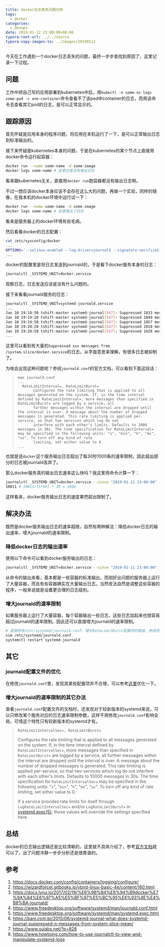 ```yaml
---
title: docker日志丢失问题分析
tags:
  - docker
categories:
  - devops
date: 2019-01-12 23:00:00+08:00
typora-root-url: ../../source
typora-copy-images-to: ../images/20190112
---
```


今天在工作遇到一个docker日志丢失的问题，最终一步步查找到原因了，这里记录一下过程。

## 问题

工作中把自己写的应用部署到kubernetes中后，用`kubectl -n some-ns logs some-pod -c one-container`命令查看不了该pod中container的日志，而用该命令去查看其它pod的日志，是可以正常显示的。

## 跟踪原因

首先怀疑是应用本身的程序问题，将应用在本机运行了一下，是可以正常输出日志到标准输出的。

接下来怀疑是kubernetes本身的问题，于是在kubernetes的某个节点上直接用docker命令运行起容器：

```bash
docker run --name some-name -d some-image
docker logs some-name # 这里还是没有输出日志
```

看来跟kubernetes无关，直接用`docker run`跑容器都没有输出日志啊。

不过一想应该docker本身应该不会存在这么大的问题，再做一个实验，同样的镜像，在我本机的docker环境中运行试一下：

```bash
docker run --name some-name -d some-image
docker logs some-name # 这里输出了日志
```

看来是服务器上的docker环境有些毛病。

然后看看docker的日志配置：

```bash
cat /etc/sysconfig/docker
...
OPTIONS='--selinux-enabled --log-driver=journald --signature-verification=false --graph=/data/docker'
...
```

docker的配置里是将日志发送到journald的，于是看下docker服务本身的日志：

```bash
journalctl _SYSTEMD_UNIT=docker.service
```

观察日志，日志发送应该是没有什么问题的。

接下来看看journald服务的日志：

```bash
journalctl _SYSTEMD_UNIT=systemd-journald.service
...
Jan 10 19:18:50 tshift-master systemd-journal[547]: Suppressed 1833 messages from /system.slice/docker.service
Jan 10 19:19:20 tshift-master systemd-journal[547]: Suppressed 1849 messages from /system.slice/docker.service
Jan 10 19:19:50 tshift-master systemd-journal[547]: Suppressed 1857 messages from /system.slice/docker.service
Jan 10 19:20:20 tshift-master systemd-journal[547]: Suppressed 2010 messages from /system.slice/docker.service
Jan 10 19:20:50 tshift-master systemd-journal[547]: Suppressed 1820 messages from /system.slice/docker.service
...
```

这里可以看到有大量的`Suppressed xxx messages from /system.slice/docker.service`的日志，从字面意思来理解，有很多日志被抑制了。

为啥会出现这种问题呢？参阅`journald.conf`的官方文档，可以看到下面这段话：

>     man journald.conf
>     ...
>     	RateLimitInterval=, RateLimitBurst=
>            Configures the rate limiting that is applied to all messages generated on the system. If, in the time interval defined by RateLimitInterval=, more messages than specified in RateLimitBurst= are logged by a service, all
>            further messages within the interval are dropped until the interval is over. A message about the number of dropped messages is generated. This rate limiting is applied per-service, so that two services which log do not
>            interfere with each other's limits. Defaults to 1000 messages in 30s. The time specification for RateLimitInterval= may be specified in the following units: "s", "min", "h", "ms", "us". To turn off any kind of rate
>            limiting, set either value to 0.
>     ...

也就是说`docker`这个服务输出日志超出了每30秒1000条的速率限制，因此超出部分的日志被journald丢弃了。

那么docker服务真的输出日志速率这么快吗？我这里用命令计算一下：

```bash
journalctl _SYSTEMD_UNIT=docker.service --since "2019-01-11 23:00:00" --until "2019-01-11 23:05:00" | wc -l
10011 # 10011/(5*60) * 30 = 1000
```

这样看来，docker服务输出日志的速度果然超出限制了。

## 解决办法

既然是docker服务输出日志的速率超限，自然有两种解法：降低docker日志的输出速率、增大journald的速率限制。

### 降低docker日志的输出速率

使用以下命令可以看到docker服务输出的日志：

```bash
journalctl _SYSTEMD_UNIT=docker.service --since "2019-01-11 23:00:00" --until "2019-01-11 23:05:00"
```

从命令的输出来看，基本都是一些容器的标准输出，而刚好出问题的服务器上运行了大量容器，而且有些容器确实在大量输出日志。当然改法自然是调整这些容器的程序，一般来说就是设置更合理的日志级别。

### 增大journald的速率限制

如果服务器上运行了大量容器，每个容器输出一些日志，这些日志加起来也很容易超过journald的速率限制。因此还可以直接增大journald的速率限制。

```bash
# 直接修改/etc/systemd/journald.conf，增大RateLimitBurst配置项的取值，修改完毕后重启journald服务
vim /etc/systemd/journald.conf
systemctl restart systemd-journald
```

## 其它

### journald配置文件的优化

在修改`journald.conf`里，发现其某些配置项并不合理，可以参考[这里](https://docs.lvrui.io/2017/02/19/%E6%9B%B4%E6%94%B9docker%E7%9A%84%E6%97%A5%E5%BF%97%E5%BC%95%E6%93%8E%E4%B8%BA-journald/)优化一下。

### 增大journald的速率限制的其它办法

查看`journald.conf`配置文件的文档时，还发现对于较新版本的systemd来说，可以只修改某个服务对应的日志速率限制参数，这样不用修改`journald.conf`影响全局，可惜这个特性只有较新版本的systemd才有。

> ```
> RateLimitIntervalSec=, RateLimitBurst=
> ```
>
> Configures the rate limiting that is applied to all messages generated on the system. If, in the time interval defined by `RateLimitIntervalSec=`, more messages than specified in `RateLimitBurst=` are logged by a service, all further messages within the interval are dropped until the interval is over. A message about the number of dropped messages is generated. This rate limiting is applied per-service, so that two services which log do not interfere with each other's limits. Defaults to 10000 messages in 30s. The time specification for `RateLimitIntervalSec=` may be specified in the following units: "`s`", "`min`", "`h`", "`ms`", "`us`". To turn off any kind of rate limiting, set either value to 0.
>
> If a service provides rate limits for itself through `LogRateLimitIntervalSec=` and/or `LogRateLimitBurst=` in [systemd.exec(5)](https://www.freedesktop.org/software/systemd/man/systemd.exec.html#), those values will override the settings specified here.

## 总结

docker的日志输出逻辑还是比较清晰的，这里就不具体介绍了，参考[官方文档](https://docs.docker.com/config/containers/logging/configure/)就可以了，出了问题冷静一步步分析还是很靠谱的。

## 参考

1. https://docs.docker.com/config/containers/logging/configure/
2. https://wizardforcel.gitbooks.io/vbird-linux-basic-4e/content/160.html
3. https://docs.lvrui.io/2017/02/19/%E6%9B%B4%E6%94%B9docker%E7%9A%84%E6%97%A5%E5%BF%97%E5%BC%95%E6%93%8E%E4%B8%BA-journald/
4. https://www.freedesktop.org/software/systemd/man/journald.conf.html
5. https://www.freedesktop.org/software/systemd/man/systemd.exec.html
6. https://bani.com.br/2015/06/systemd-journal-what-does-systemd-journal-suppressed-n-messages-from-system-slice-mean/
7. https://www.sulabs.net/?p=828
8. https://www.howtoing.com/how-to-use-journalctl-to-view-and-manipulate-systemd-logs